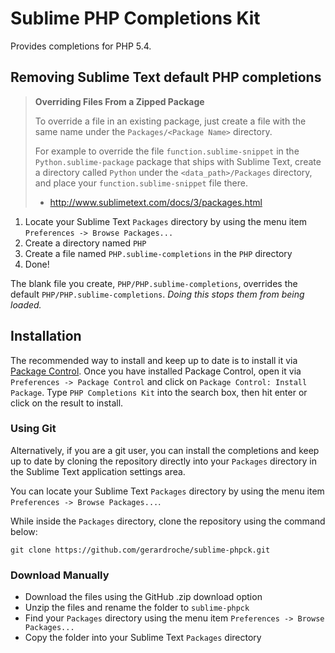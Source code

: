 Sublime PHP Completions Kit
===========================

Provides completions for PHP 5.4.

Removing Sublime Text default PHP completions
---------------------------------------------

> **Overriding Files From a Zipped Package**
>
> To override a file in an existing package, just create a file with the same
> name under the `Packages/<Package Name>` directory.
>
> For example to override the file `function.sublime-snippet` in the
> `Python.sublime-package` package that ships with Sublime Text, create a
> directory called `Python` under the `<data_path>/Packages` directory, and
> place your `function.sublime-snippet` file there.
>
> - http://www.sublimetext.com/docs/3/packages.html

1. Locate your Sublime Text `Packages` directory by using the menu item
   `Preferences -> Browse Packages...`
2. Create a directory named `PHP`
3. Create a file named `PHP.sublime-completions` in the `PHP` directory
4. Done!

The blank file you create, `PHP/PHP.sublime-completions`, overrides the default
`PHP/PHP.sublime-completions`. *Doing this stops them from being loaded.*

Installation
------------

The recommended way to install and keep up to date is to install it via
[Package Control](https://sublime.wbond.net/installation). Once you have
installed Package Control, open it via `Preferences -> Package Control` and
click on `Package Control: Install Package`. Type `PHP Completions Kit` into
the search box, then hit enter or click on the result to install.

### Using Git

Alternatively, if you are a git user, you can install the completions and keep
up to date by cloning the repository directly into your `Packages` directory
in the Sublime Text application settings area.

You can locate your Sublime Text `Packages` directory by using the menu item
`Preferences -> Browse Packages...`.

While inside the `Packages` directory, clone the repository using the command
below:

    git clone https://github.com/gerardroche/sublime-phpck.git

### Download Manually

* Download the files using the GitHub .zip download option
* Unzip the files and rename the folder to `sublime-phpck`
* Find your `Packages` directory using the menu item
  `Preferences -> Browse Packages...`
* Copy the folder into your Sublime Text `Packages` directory
